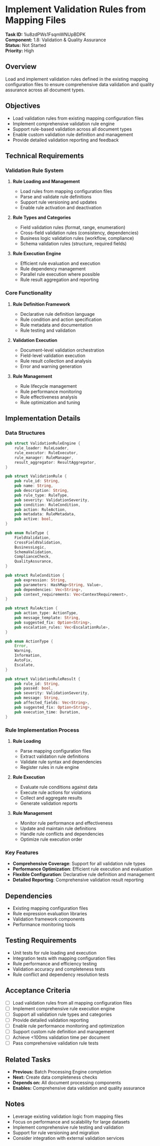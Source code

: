 # Implement Validation Rules from Mapping Files

**Task ID:** 1iu8zdPWs1FsqmWNUpBDPK  
**Component:** 1.8: Validation & Quality Assurance  
**Status:** Not Started  
**Priority:** High  

## Overview

Load and implement validation rules defined in the existing mapping configuration files to ensure comprehensive data validation and quality assurance across all document types.

## Objectives

- Load validation rules from existing mapping configuration files
- Implement comprehensive validation rule engine
- Support rule-based validation across all document types
- Enable custom validation rule definition and management
- Provide detailed validation reporting and feedback

## Technical Requirements

### Validation Rule System
1. **Rule Loading and Management**
   - Load rules from mapping configuration files
   - Parse and validate rule definitions
   - Support rule versioning and updates
   - Enable rule activation and deactivation

2. **Rule Types and Categories**
   - Field validation rules (format, range, enumeration)
   - Cross-field validation rules (consistency, dependencies)
   - Business logic validation rules (workflow, compliance)
   - Schema validation rules (structure, required fields)

3. **Rule Execution Engine**
   - Efficient rule evaluation and execution
   - Rule dependency management
   - Parallel rule execution where possible
   - Rule result aggregation and reporting

### Core Functionality
1. **Rule Definition Framework**
   - Declarative rule definition language
   - Rule condition and action specification
   - Rule metadata and documentation
   - Rule testing and validation

2. **Validation Execution**
   - Document-level validation orchestration
   - Field-level validation execution
   - Rule result collection and analysis
   - Error and warning generation

3. **Rule Management**
   - Rule lifecycle management
   - Rule performance monitoring
   - Rule effectiveness analysis
   - Rule optimization and tuning

## Implementation Details

### Data Structures
```rust
pub struct ValidationRuleEngine {
    rule_loader: RuleLoader,
    rule_executor: RuleExecutor,
    rule_manager: RuleManager,
    result_aggregator: ResultAggregator,
}

pub struct ValidationRule {
    pub rule_id: String,
    pub name: String,
    pub description: String,
    pub rule_type: RuleType,
    pub severity: ValidationSeverity,
    pub condition: RuleCondition,
    pub action: RuleAction,
    pub metadata: RuleMetadata,
    pub active: bool,
}

pub enum RuleType {
    FieldValidation,
    CrossFieldValidation,
    BusinessLogic,
    SchemaValidation,
    ComplianceCheck,
    QualityAssurance,
}

pub struct RuleCondition {
    pub expression: String,
    pub parameters: HashMap<String, Value>,
    pub dependencies: Vec<String>,
    pub context_requirements: Vec<ContextRequirement>,
}

pub struct RuleAction {
    pub action_type: ActionType,
    pub message_template: String,
    pub suggested_fix: Option<String>,
    pub escalation_rules: Vec<EscalationRule>,
}

pub enum ActionType {
    Error,
    Warning,
    Information,
    AutoFix,
    Escalate,
}

pub struct ValidationRuleResult {
    pub rule_id: String,
    pub passed: bool,
    pub severity: ValidationSeverity,
    pub message: String,
    pub affected_fields: Vec<String>,
    pub suggested_fix: Option<String>,
    pub execution_time: Duration,
}
```

### Rule Implementation Process
1. **Rule Loading**
   - Parse mapping configuration files
   - Extract validation rule definitions
   - Validate rule syntax and dependencies
   - Register rules in rule engine

2. **Rule Execution**
   - Evaluate rule conditions against data
   - Execute rule actions for violations
   - Collect and aggregate results
   - Generate validation reports

3. **Rule Management**
   - Monitor rule performance and effectiveness
   - Update and maintain rule definitions
   - Handle rule conflicts and dependencies
   - Optimize rule execution order

### Key Features
- **Comprehensive Coverage**: Support for all validation rule types
- **Performance Optimization**: Efficient rule execution and evaluation
- **Flexible Configuration**: Declarative rule definition and management
- **Detailed Reporting**: Comprehensive validation result reporting

## Dependencies

- Existing mapping configuration files
- Rule expression evaluation libraries
- Validation framework components
- Performance monitoring tools

## Testing Requirements

- Unit tests for rule loading and execution
- Integration tests with mapping configuration files
- Rule performance and efficiency testing
- Validation accuracy and completeness tests
- Rule conflict and dependency resolution tests

## Acceptance Criteria

- [ ] Load validation rules from all mapping configuration files
- [ ] Implement comprehensive rule execution engine
- [ ] Support all validation rule types and categories
- [ ] Provide detailed validation reporting
- [ ] Enable rule performance monitoring and optimization
- [ ] Support custom rule definition and management
- [ ] Achieve <100ms validation time per document
- [ ] Pass comprehensive validation rule tests

## Related Tasks

- **Previous:** Batch Processing Engine completion
- **Next:** Create data completeness checks
- **Depends on:** All document processing components
- **Enables:** Comprehensive data validation and quality assurance

## Notes

- Leverage existing validation logic from mapping files
- Focus on performance and scalability for large datasets
- Implement comprehensive rule testing and validation
- Support for rule versioning and migration
- Consider integration with external validation services

